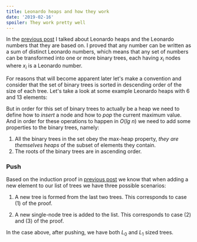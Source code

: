 ```yaml
---
title: Leonardo heaps and how they work
date: '2019-02-16'
spoiler: They work pretty well
---
```


In the [previous post](/leonardo-heaps-and-math) I talked about Leonardo heaps and the Leonardo numbers that they are based on. I proved that any number can be written as a sum of distinct Leonardo numbers, which means that any set of numbers can be transformed into one or more binary trees, each having $x_i$ nodes where $x_i$ is a Leonardo number. 

For reasons that will become apparent later let's make a convention and consider that the set of binary trees is sorted in descending order of the size of each tree. Let's take a look at some example Leonardo heaps with 6 and 13 elements:

<div><leonardo-heap-example id="example-1"></leonardo-heap-example></div>

<div><leonardo-heap-example id="example-2"></leonardo-heap-example></div>

But in order for this set of binary trees to actually be a heap we need to define how to _insert_ a node and how to _pop_ the current maximum value. And in order for these operations to happen in $O(lg\ n)$ we need to add some properties to the binary trees, namely:

1. All the binary trees in the set obey the max-heap property, _they are themselves heaps_ of the subset of elements they contain.
2. The roots of the binary trees are in ascending order.

### Push

Based on the induction proof in [previous post](/leonardo-heaps-and-math) we know that when adding a new element to our list of trees we have three possible scenarios:

1. A new tree is formed from the last two trees. This corresponds to case (1) of the proof.

<div><leonardo-heap-push-example id="example-1"></leonardo-heap-push-example></div>

2. A new single-node tree is added to the list. This corresponds to case (2) and (3) of the proof.

<div><leonardo-heap-push-example id="example-3"></leonardo-heap-push-example></div>

In the case above, after pushing, we have both $L_0$ and $L_1$ sized trees.
